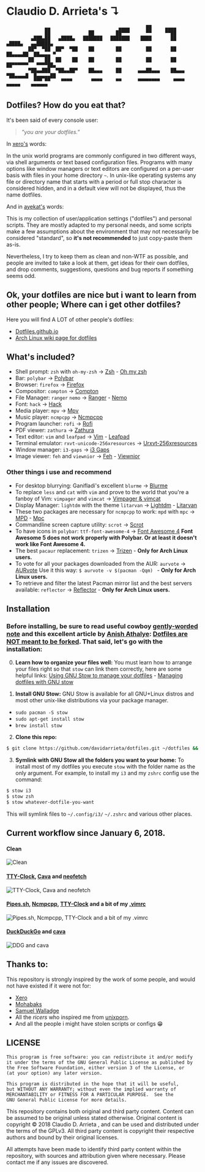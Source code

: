 # Claudio D. Arrieta's ↴

```
              ▄▄                         ▄▄▄▄      ██     ▄▄▄▄                         
              ██              ██        ██▀▀▀      ▀▀     ▀▀██                         
         ▄███▄██   ▄████▄   ███████   ███████    ████       ██       ▄████▄   ▄▄█████▄ 
        ██▀  ▀██  ██▀  ▀██    ██        ██         ██       ██      ██▄▄▄▄██  ██▄▄▄▄ ▀ 
        ██    ██  ██    ██    ██        ██         ██       ██      ██▀▀▀▀▀▀   ▀▀▀▀██▄ 
        ▀██▄▄███  ▀██▄▄██▀    ██▄▄▄     ██      ▄▄▄██▄▄▄    ██▄▄▄   ▀██▄▄▄▄█  █▄▄▄▄▄██ 
          ▀▀▀ ▀▀    ▀▀▀▀       ▀▀▀▀     ▀▀      ▀▀▀▀▀▀▀▀     ▀▀▀▀     ▀▀▀▀▀    ▀▀▀▀▀▀  
```

## Dotfiles? How do you eat that?

It's been said of every console user: 
> _"you are your dotfiles."_

In [xero's](https://github.com/xero/dotfiles) words:

In the unix world programs are commonly configured in two different ways, via shell arguments or text based configuration files. 
Programs with many options like window managers or text editors are configured on a per-user basis with files in your home directory `~`. 
In unix-like operating systems any file or directory name that starts with a period or full stop character is considered hidden, and in a default view will not be displayed, thus the name dotfiles. 

And in [ayekat's](https://github.com/ayekat/dotfiles) words:

This is my collection of user/application settings ("dotfiles") and personal scripts. They are mostly adapted to my personal needs, and some scripts make a few assumptions about the environment that may not necessarily be considered "standard", so **it's not recommended** to just copy-paste them as-is.

Nevertheless, I try to keep them as clean and non-WTF as possible, and people are invited to take a look at them, get ideas for their own dotfiles, and drop comments, suggestions, questions and bug reports if something seems odd.

## Ok, your dotfiles are nice but i want to learn from other people; Where can i get other dotfiles?

Here you will find A LOT of other people's dotfiles: 
* [Dotfiles.github.io](http://dotfiles.github.io/) 
* [Arch Linux wiki page for dotfiles](https://wiki.archlinux.org/index.php/Dotfiles)


## What's included?

* Shell prompt: `zsh` with `oh-my-zsh` → [Zsh](http://www.zsh.org/) - [Oh my zsh](https://github.com/robbyrussell/oh-my-zsh)
* Bar: `polybar` → [Polybar](https://github.com/jaagr/polybar/)
* Browser: `firefox` → [Firefox](https://www.mozilla.org/en-US/firefox/new/)
* Compositor: `compton` → [Compton](https://github.com/chjj/compton)
* File Manager: `ranger` `nemo` → [Ranger](https://github.com/ranger/ranger) - [Nemo](https://github.com/linuxmint/nemo)
* Font: `hack` → [Hack](https://github.com/source-foundry/Hack)
* Media player: `mpv` → [Mpv](https://github.com/mpv-player/mpv)
* Music player: `ncmpcpp` → [Ncmpcpp](https://github.com/arybczak/ncmpcpp)
* Program launcher: `rofi` → [Rofi](https://github.com/DaveDavenport/rofi)
* PDF viewer: `zathura` → [Zathura](https://github.com/pwmt/zathura)
* Text editor: `vim` and `leafpad` → [Vim](https://github.com/vim/vim) - [Leafpad](http://tarot.freeshell.org/leafpad/)
* Terminal emulator: `rxvt-unicode-256xresources` → [Urxvt-256xresources](https://aur.archlinux.org/packages/rxvt-unicode-256xresources/)
* Window manager: `i3-gaps` → [i3 Gaps](https://github.com/Airblader/i3)
* Image viewer: `feh` and `viewnior` → [Feh](https://github.com/derf/feh) - [Viewnior](https://github.com/hellosiyan/Viewnior)

### Other things i use and recommend

* For desktop blurrying: Ganifladi's excellent `blurme` → [Blurme](https://github.com/ganifladi/blurme)
* To replace `less` and `cat` with `vim` and prove to the world that you're a fanboy of Vim: `vimpager` and `vimcat` → [Vimpager & vimcat](https://github.com/rkitover/vimpager)
* Display Manager: `lightdm` with the theme `litarvan` → [Lightdm](https://freedesktop.org/wiki/Software/LightDM/) - [Litarvan](https://github.com/Litarvan/lightdm-webkit-theme-litarvan)
* These two packages are necessary for `ncmpcpp` to work: `mpd` with `mpc` → [MPD](https://github.com/MusicPlayerDaemon/MPD) - [Mpc](https://www.musicpd.org/clients/mpc/)
* Commandline screen capture utility: `scrot` → [Scrot](https://github.com/dreamer/scrot)
* To have icons in `polybar`: `ttf-font-awesome-4` → [Font Awesome 4](https://aur.archlinux.org/packages/ttf-font-awesome-4/) **Font Awesome 5 does not work properly with Polybar. Or at least it doesn't work like Font Awesome 4.**
* The best `pacaur` replacement: `trizen` → [Trizen](https://github.com/trizen/trizen) - **Only for Arch Linux users.**
* To vote for all your packages downloaded from the AUR: `aurvote` → [AURvote](https://github.com/archlinuxfr/aurvote) 
Use it this way: ```$ aurvote -v $(pacman -Qqm) ``` - **Only for Arch Linux users.**
* To retrieve and filter the latest Pacman mirror list and the best servers available: `reflector` → [Reflector](https://xyne.archlinux.ca/projects/reflector/) - **Only for Arch Linux users.**

## Installation

### Before installing, be sure to read useful cowboy [gently-worded note](https://github.com/cowboy/dotfiles#heed-this-critically-important-warning-before-you-install) and this excellent article by [Anish Athalye](https://github.com/anishathalye): [Dotfiles are NOT meant to be forked](http://www.anishathalye.com/2014/08/03/managing-your-dotfiles/). That said, let's go with the installation:

0. **Learn how to organize your files well:** You must learn how to arrange your files right so that `stow` can link them correctly, here are some helpful links:
[Using GNU Stow to manage your dotfiles](http://brandon.invergo.net/news/2012-05-26-using-gnu-stow-to-manage-your-dotfiles.html) - [Managing dotfiles with GNU stow](https://alexpearce.me/2016/02/managing-dotfiles-with-stow/)

1. **Install GNU Stow:** GNU Stow is available for all GNU+Linux distros and most other unix-like distributions via your package manager.

- `sudo pacman -S stow`
- `sudo apt-get install stow`
- `brew install stow`


2. **Clone this repo:**

```sh
$ git clone https://github.com/davidarrieta/dotfiles.git ~/dotfiles && cd ~/dotfiles
```

3. **Symlink with GNU Stow all the folders you want to your home:** To install most of my dotfiles you execute `stow` with the folder name as the only argument. 
For example, to install my `i3` and my `zshrc` config use the command:

```sh
$ stow i3 
$ stow zsh 
$ stow whatever-dotfile-you-want
```
This will symlink files to `~/.config/i3/` `~/.zshrc` and various other places.


## Current workflow since January 6, 2018.

#### Clean
![Clean](https://github.com/davidarrieta/dotfiles/blob/master/screenshots/2018-01-05-1515172280_screenshot_1360x768.png)

#### [TTY-Clock](https://github.com/xorg62/tty-clock), [Cava](https://github.com/karlstav/cava) and [neofetch](https://github.com/dylanaraps/neofetch)
![TTY-Clock, Cava and neofetch](https://github.com/davidarrieta/dotfiles/blob/master/screenshots/2018-01-05-1515171432_screenshot_1360x768.png)

#### [Pipes.sh](https://github.com/pipeseroni/pipes.sh), [Ncmpcpp](https://github.com/arybczak/ncmpcpp), [TTY-Clock](https://github.com/xorg62/tty-clock) and a bit of my [.vimrc](https://github.com/davidarrieta/dotfiles/blob/master/vim/.vimrc)
![Pipes.sh, Ncmpcpp, TTY-Clock and a bit of my .vimrc](https://github.com/davidarrieta/dotfiles/blob/master/screenshots/2018-01-05-1515171601_screenshot_1360x768.png)

#### [DuckDuckGo](www.duckduckgo.com) and [cava](https://github.com/karlstav/cava)
![DDG and cava](https://github.com/davidarrieta/dotfiles/blob/master/screenshots/2018-01-05-1515171832_screenshot_1360x768.png)


## Thanks to:

This repository is strongly inspired by the work of some people, and would not have existed if it were not for:

* [Xero](https://github.com/xero) 
* [Mohabaks](https://mohabaks.github.io/)
* [Samuel Walladge](https://swalladge.id.au/)
* All the *ricers* who inspired me from [unixporn](https://www.reddit.com/r/unixporn/).
* And all the people i might have stolen scripts or configs :grin:

## LICENSE

```
This program is free software: you can redistribute it and/or modify
it under the terms of the GNU General Public License as published by
the Free Software Foundation, either version 3 of the License, or
(at your option) any later version.

This program is distributed in the hope that it will be useful,
but WITHOUT ANY WARRANTY; without even the implied warranty of
MERCHANTABILITY or FITNESS FOR A PARTICULAR PURPOSE.  See the
GNU General Public License for more details.
```

This repository contains both original and third party content. Content can be assumed to be original unless stated otherwise. Original content is copyright © 2018 Claudio D. Arrieta , and can be used and distributed under the terms of the GPLv3. All third party content is copyright their respective authors and bound by their original licenses.

All attempts have been made to identify third party content within the repository, with sources and attribution given where necessary. Please contact me if any issues are discovered.
